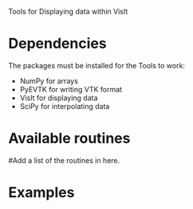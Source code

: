 Tools for Displaying data within VisIt

Dependencies
===========

The packages must be installed for the Tools to work:

- NumPy      for arrays
- PyEVTK     for writing VTK format
- VisIt      for displaying data
- SciPy      for interpolating data


Available routines
==================
#Add a list of the routines in here.


Examples
========

